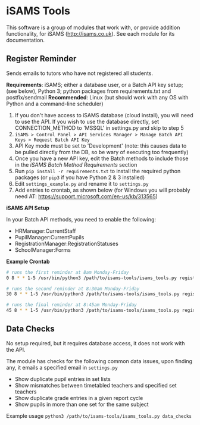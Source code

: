 iSAMS Tools
===========

This software is a group of modules that work with, or provide addition functionality, for iSAMS (http://isams.co.uk). See each module for its documentation.

Register Reminder
-----------------

Sends emails to tutors who have not registered all students.

**Requirements**: iSAMS; either a database user, or a Batch API key setup; (see below), Python 3; python packages from requirements.txt and postfix/sendmail
**Recommended**: Linux (but should work with any OS with Python and a command-line scheduler)

1. If you don't have access to iSAMS database (cloud install), you will need to use the API. If you wish to use the database directly, set CONNECTION_METHOD to 'MSSQL' in settings.py and skip to step 5
1. `iSAMS > Control Panel > API Services Manager > Manage Batch API Keys > Request Batch API Key`
1. API Key mode must be set to 'Development' (note: this causes data to be pulled directly from the DB, so be wary of executing too frequently)
1. Once you have a new API key, edit the Batch methods to include those in the *iSAMS Batch Method Requirements* section
1. Run `pip install -r requirements.txt` to install the required python packages (or `pip3` if you have Python 2 & 3 installed)
1. Edit `settings_example.py` and rename it to `settings.py`
1. Add entries to crontab, as shown below (for Windows you will probably need AT: https://support.microsoft.com/en-us/kb/313565)

**iSAMS API Setup**

In your Batch API methods, you need to enable the following:

* HRManager:CurrentStaff
* PupilManager:CurrentPupils
* RegistrationManager:RegistrationStatuses
* SchoolManager:Forms

**Example Crontab**

```bash
# runs the first reminder at 8am Monday-Friday
0 8 * * 1-5 /usr/bin/python3 /path/to/isams-tools/isams_tools.py register_reminder --args 1 >/dev/null 2>&1 

# runs the second reminder at 8:30am Monday-Friday
30 8 * * 1-5 /usr/bin/python3 /path/to/isams-tools/isams_tools.py register_reminder --args 2 >/dev/null 2>&1 

# runs the final reminder at 8:45am Monday-Friday
45 8 * * 1-5 /usr/bin/python3 /path/to/isams-tools/isams_tools.py register_reminder --args 3 >/dev/null 2>&1
```

Data Checks
-----------
No setup required, but it requires database access, it does not work with the API.

The module has checks for the following common data issues, upon finding any, it emails a specified email in `settings.py`
* Show duplicate pupil entries in set lists 
* Show mismatches between timetabled teachers and specified set teachers
* Show duplicate grade entries in a given report cycle
* Show pupils in more than one set for the same subject

Example usage
`python3 /path/to/isams-tools/isams_tools.py data_checks`
